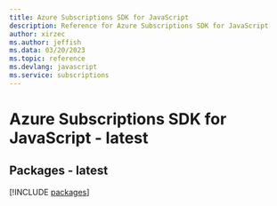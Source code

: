```yaml
---
title: Azure Subscriptions SDK for JavaScript
description: Reference for Azure Subscriptions SDK for JavaScript
author: xirzec
ms.author: jeffish
ms.data: 03/20/2023
ms.topic: reference
ms.devlang: javascript
ms.service: subscriptions
---
```

# Azure Subscriptions SDK for JavaScript - latest
## Packages - latest
[!INCLUDE [packages](subscriptions-index.md)]